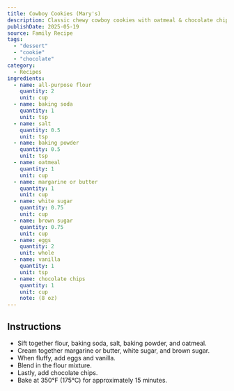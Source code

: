 ```yaml
---
title: Cowboy Cookies (Mary's)
description: Classic chewy cowboy cookies with oatmeal & chocolate chips
publishDate: 2025-05-19
source: Family Recipe
tags:
  - "dessert"
  - "cookie"
  - "chocolate"
category:
  - Recipes
ingredients:
  - name: all-purpose flour
    quantity: 2
    unit: cup
  - name: baking soda
    quantity: 1
    unit: tsp
  - name: salt
    quantity: 0.5
    unit: tsp
  - name: baking powder
    quantity: 0.5
    unit: tsp
  - name: oatmeal
    quantity: 1
    unit: cup
  - name: margarine or butter
    quantity: 1
    unit: cup
  - name: white sugar
    quantity: 0.75
    unit: cup
  - name: brown sugar
    quantity: 0.75
    unit: cup
  - name: eggs
    quantity: 2
    unit: whole
  - name: vanilla
    quantity: 1
    unit: tsp
  - name: chocolate chips
    quantity: 1
    unit: cup
    note: (8 oz)
---
```


## Instructions

- Sift together flour, baking soda, salt, baking powder, and oatmeal.
- Cream together margarine or butter, white sugar, and brown sugar.
- When fluffy, add eggs and vanilla.
- Blend in the flour mixture.
- Lastly, add chocolate chips.
- Bake at 350°F (175°C) for approximately 15 minutes.
